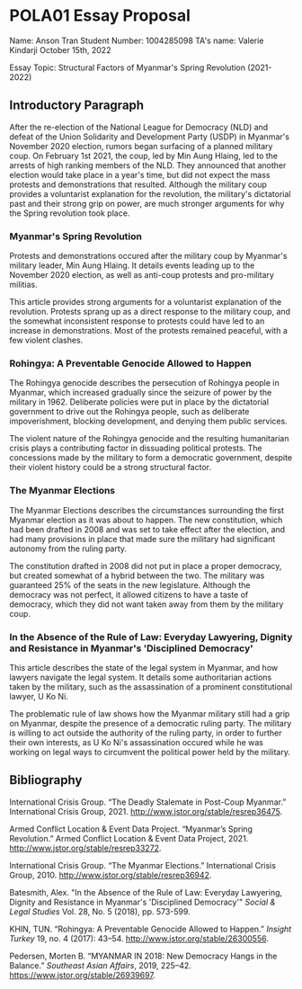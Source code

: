 # POLA01 Essay Proposal
Name: Anson Tran
Student Number: 1004285098
TA's name: Valerie Kindarji
October 15th, 2022

Essay Topic: Structural Factors of Myanmar's Spring Revolution (2021-2022)

## Introductory Paragraph
After the re-election of the National League for Democracy (NLD) and defeat of the Union Solidarity and Development Party (USDP) in Myanmar's November 2020 election, rumors began surfacing of a planned military coup. On February 1st 2021, the coup, led by Min Aung Hlaing, led to the arrests of high ranking members of the NLD. They announced that another election would take place in a year's time, but did not expect the mass protests and demonstrations that resulted. Although the military coup provides a voluntarist explanation for the revolution, the military's dictatorial past and their strong grip on power, are much stronger arguments for why the Spring revolution took place.

### Myanmar's Spring Revolution
Protests and demonstrations occured after the military coup by Myanmar's military leader, Min Aung Hlaing. It details events leading up to the November 2020 election, as well as anti-coup protests and pro-military militias.

This article provides strong arguments for a voluntarist explanation of the revolution. Protests sprang up as a direct response to the military coup, and the somewhat inconsistent response to protests could have led to an increase in demonstrations. Most of the protests remained peaceful, with a few violent clashes. 

### Rohingya: A Preventable Genocide Allowed to Happen
The Rohingya genocide describes the persecution of Rohingya people in Myanmar, which increased gradually since the seizure of power by the military in 1962. Deliberate policies were put in place by the dictatorial government to drive out the Rohingya people, such as deliberate impoverishment, blocking development, and denying them public services.

The violent nature of the Rohingya genocide and the resulting humanitarian crisis plays a contributing factor in dissuading political protests. The concessions made by the military to form a democratic government, despite their violent history could be a strong structural factor.

### The Myanmar Elections
The Myanmar Elections describes the circumstances surrounding the first Myanmar election as it was about to happen. The new constitution, which had been drafted in 2008 and was set to take effect after the election, and had many provisions in place that made sure the military had significant autonomy from the ruling party.

The constitution drafted in 2008 did not put in place a proper democracy, but created somewhat of a hybrid between the two. The military was guaranteed 25% of the seats in the new legislature. Although the democracy was not perfect, it allowed citizens to have a taste of democracy, which they did not want taken away from them by the military coup.

### In the Absence of the Rule of Law: Everyday Lawyering, Dignity and Resistance in Myanmar's 'Disciplined Democracy'
This article describes the state of the legal system in Myanmar, and how lawyers navigate the legal system. It details some authoritarian actions taken by the military, such as the assassination of a prominent constitutional lawyer, U Ko Ni.

The problematic rule of law shows how the Myanmar military still had a grip on Myanmar, despite the presence of a democratic ruling party. The military is willing to act outside the authority of the ruling party, in order to further their own interests, as U Ko Ni's assassination occured while he was working on legal ways to circumvent the political power held by the military.

## Bibliography
International Crisis Group. “The Deadly Stalemate in Post-Coup Myanmar.” International Crisis Group, 2021. http://www.jstor.org/stable/resrep36475.

Armed Conflict Location & Event Data Project. “Myanmar’s Spring Revolution.” Armed Conflict Location & Event Data Project, 2021. http://www.jstor.org/stable/resrep33272.

International Crisis Group. “The Myanmar Elections.” International Crisis Group, 2010. http://www.jstor.org/stable/resrep36942.

Batesmith, Alex. "In the Absence of the Rule of Law: Everyday Lawyering, Dignity and Resistance in Myanmar's 'Disciplined Democracy'" *Social & Legal Studies* Vol. 28, No. 5 (2018), pp. 573-599.

KHIN, TUN. “Rohingya: A Preventable Genocide Allowed to Happen.” _Insight Turkey_ 19, no. 4 (2017): 43–54. http://www.jstor.org/stable/26300556.

Pedersen, Morten B. “MYANMAR IN 2018: New Democracy Hangs in the Balance.” _Southeast Asian Affairs_, 2019, 225–42. https://www.jstor.org/stable/26939697.
